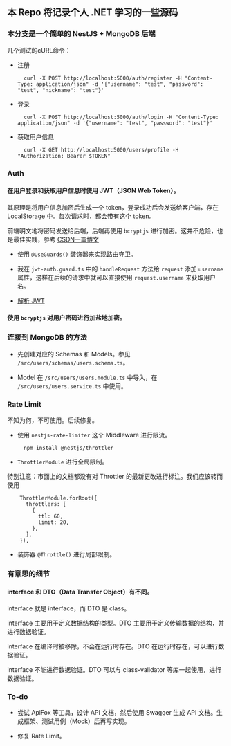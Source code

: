 ## 本 Repo 将记录个人 .NET 学习的一些源码

### 本分支是一个简单的 NestJS + MongoDB 后端

几个测试的cURL命令：

- 注册

        curl -X POST http://localhost:5000/auth/register -H "Content-Type: application/json" -d '{"username": "test", "password": "test", "nickname": "test"}'

- 登录

        curl -X POST http://localhost:5000/auth/login -H "Content-Type: application/json" -d '{"username": "test", "password": "test"}'

- 获取用户信息

        curl -X GET http://localhost:5000/users/profile -H "Authorization: Bearer $TOKEN"

### Auth

#### 在用户登录和获取用户信息时使用 JWT（JSON Web Token）。

其原理是将用户信息加密后生成一个 token，登录成功后会发送给客户端，存在 LocalStorage 中。每次请求时，都会带有这个 token。

前端明文地将密码发送给后端，后端再使用 `bcryptjs` 进行加密。这并不危险，也是最佳实践，参考 [CSDN一篇博文](https://blog.csdn.net/sinat_34820292/article/details/113750467)

- 使用 `@UseGuards()` 装饰器来实现路由守卫。

- 我在 `jwt-auth.guard.ts` 中的 `handleRequest` 方法给 `request` 添加 `username` 属性，这样在后续的请求中就可以直接使用 `request.username` 来获取用户名。

- [解析 JWT](https://jwt.io/)

#### 使用 `bcryptjs` 对用户密码进行加盐地加密。

### 连接到 MongoDB 的方法

- 先创建对应的 Schemas 和 Models。参见 `/src/users/schemas/users.schema.ts`。

- Model 在 `/src/users/users.module.ts` 中导入，在 `/src/users/users.service.ts` 中使用。

### Rate Limit

不知为何，不可使用。后续修复。

- 使用 `nestjs-rate-limiter` 这个 Middleware 进行限流。

        npm install @nestjs/throttler

- `ThrottlerModule` 进行全局限制。

特别注意：市面上的文档都没有对 Throttler 的最新更改进行标注。我们应该转而使用

```
    ThrottlerModule.forRoot({
      throttlers: [
        {
          ttl: 60,
          limit: 20,
        },
      ],
    }),
```

- 装饰器 `@Throttle()` 进行局部限制。

### 有意思的细节

#### interface 和 DTO（Data Transfer Object）有不同。

interface 就是 interface，而 DTO 是 class。

interface 主要用于定义数据结构的类型。DTO 主要用于定义传输数据的结构，并进行数据验证。

interface 在编译时被移除，不会在运行时存在。DTO 在运行时存在，可以进行数据验证。

interface 不能进行数据验证。DTO 可以与 class-validator 等库一起使用，进行数据验证。

### To-do

- 尝试 ApiFox 等工具，设计 API 文档，然后使用 Swagger 生成 API 文档。生成框架、测试用例（Mock）后再写实现。

- 修复 Rate Limit。